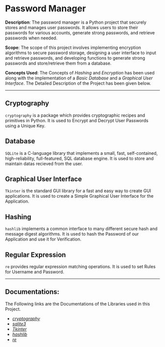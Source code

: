 # **Password Manager**

**Description**: The password manager is a Python project that securely stores and manages user passwords. It allows users to store their passwords for various accounts, generate strong passwords, and retrieve passwords when needed.

**Scope**: The scope of this project involves implementing encryption algorithms to secure password storage, designing a user interface to input and retrieve passwords, and developing functions to generate strong passwords and store/retrieve them from a database.

**Concepts Used**: The Concepts of *Hashing* and *Encryption* has been used along with the implementation of a *Basic Database* and a *Graphical User Interface*. The Detailed Description of the Project has been given below.

---

## Cryptography

`cryptography` is a package which provides cryptographic recipes and primitives in Python. It is used to Encrypt and Decrypt User Passwords using a Unique Key.


## Database

`SQLite` is a C-language library that implements a small, fast, self-contained, high-reliability, full-featured, SQL database engine. It is used to store and maintain datas recieved from the user.


## Graphical User Interface

`Tkinter` is the standard GUI library for a fast and easy way to create GUI applications. It is used to create a Simple Graphical User Interface for the Application.

## Hashing

`hashlib` implements a common interface to many different secure hash and message digest algorithms. It is used to hash the Password of our Application and use it for Verification.

## Regular Expression

`re`  provides regular expression matching operations. It is used to set Rules for Username and Password.

---

## Documentations: 

The Following links are the Documentations of the Libraries used in this Project.

- [*cryptography*](https://cryptography.io/en/latest/)
- [*sqlite3*](https://docs.python.org/3/library/sqlite3.html)
- [*Tkinter*](https://docs.python.org/3/library/tkinter.html)
- [*hashlib*](https://docs.python.org/3/library/hashlib.html#)
- [*re*](https://docs.python.org/3/library/re.html)